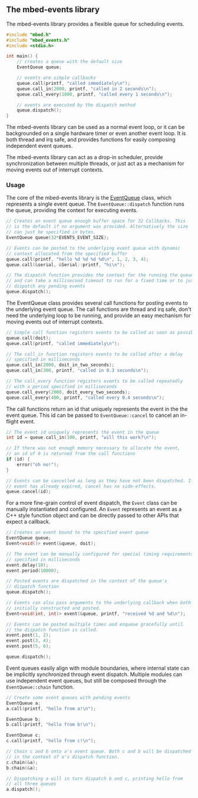 ## The mbed-events library ##

The mbed-events library provides a flexible queue for scheduling events.

``` cpp
#include "mbed.h"
#include "mbed_events.h"
#include <stdio.h>

int main() {
    // creates a queue with the default size
    EventQueue queue;

    // events are simple callbacks
    queue.call(printf, "called immediately\n");
    queue.call_in(2000, printf, "called in 2 seconds\n");
    queue.call_every(1000, printf, "called every 1 seconds\n");

    // events are executed by the dispatch method
    queue.dispatch();
}
```

The mbed-events library can be used as a normal event loop, or it can be
backgrounded on a single hardware timer or even another event loop. It is
both thread and irq safe, and provides functions for easily composing 
independent event queues.

The mbed-events library can act as a drop-in scheduler, provide synchronization
between multiple threads, or just act as a mechanism for moving events out of 
interrupt contexts.

### Usage ###

The core of the mbed-events library is the [EventQueue](EventQueue.h) class,
which represents a single event queue. The `EventQueue::dispatch` function
runs the queue, providing the context for executing events.

``` cpp
// Creates an event queue enough buffer space for 32 Callbacks. This
// is the default if no argument was provided. Alternatively the size
// can just be specified in bytes.
EventQueue queue(32*EVENTS_EVENT_SIZE);

// Events can be posted to the underlying event queue with dynamic
// context allocated from the specified buffer
queue.call(printf, "hello %d %d %d %d\n", 1, 2, 3, 4);
queue.call(&serial, &Serial::printf, "hi\n");

// The dispatch function provides the context for the running the queue
// and can take a millisecond timeout to run for a fixed time or to just
// dispatch any pending events
queue.dispatch();
```

The EventQueue class provides several call functions for posting events
to the underlying event queue. The call functions are thread and irq safe,
don't need the underlying loop to be running, and provide an easy mechanism
for moving events out of interrupt contexts.

``` cpp
// Simple call function registers events to be called as soon as possible
queue.call(doit);
queue.call(printf, "called immediately\n");

// The call_in function registers events to be called after a delay
// specified in milliseconds
queue.call_in(2000, doit_in_two_seconds);
queue.call_in(300, printf, "called in 0.3 seconds\n");

// The call_every function registers events to be called repeatedly
// with a period specified in milliseconds
queue.call_every(2000, doit_every_two_seconds);
queue.call_every(400, printf, "called every 0.4 seconds\n");
```

The call functions return an id that uniquely represents the event in the 
the event queue. This id can be passed to `EventQueue::cancel` to cancel
an in-flight event.

``` cpp
// The event id uniquely represents the event in the queue
int id = queue.call_in(100, printf, "will this work?\n");

// If there was not enough memory necessary to allocate the event,
// an id of 0 is returned from the call functions
if (id) {
    error("oh no!");
}

// Events can be cancelled as long as they have not been dispatched. If the
// event has already expired, cancel has no side-effects.
queue.cancel(id);
```

For a more fine-grain control of event dispatch, the `Event` class can be
manually instantiated and configured. An `Event` represents an event as
a C++ style function object and can be directly passed to other APIs that
expect a callback.

``` cpp
// Creates an event bound to the specified event queue
EventQueue queue;
Event<void()> event(&queue, doit);

// The event can be manually configured for special timing requirements
// specified in milliseconds
event.delay(10);
event.period(10000);

// Posted events are dispatched in the context of the queue's
// dispatch function
queue.dispatch();

// Events can also pass arguments to the underlying callback when both
// initially constructed and posted.
Event<void(int, int)> event(&queue, printf, "received %d and %d\n");

// Events can be posted multiple times and enqueue gracefully until
// the dispatch function is called.
event.post(1, 2);
event.post(3, 4);
event.post(5, 6);

queue.dispatch();
```

Event queues easily align with module boundaries, where internal state can
be implicitly synchronized through event dispatch. Multiple modules can
use independent event queues, but still be composed through the
`EventQueue::chain` function.

``` cpp
// Create some event queues with pending events
EventQueue a;
a.call(printf, "hello from a!\n");

EventQueue b;
b.call(printf, "hello from b!\n");

EventQueue c;
c.call(printf, "hello from c!\n");

// Chain c and b onto a's event queue. Both c and b will be dispatched
// in the context of a's dispatch function.
c.chain(&a);
b.chain(&a);

// Dispatching a will in turn dispatch b and c, printing hello from
// all three queues
a.dispatch();
```



